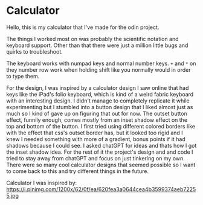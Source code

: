 # Calculator

Hello, this is my calculator that I've made for the odin project. 

The things I worked most on was probably the scientific notation and keyboard support. Other 
than that there were just a million little bugs and quirks to troubleshoot. 

The keyboard works with numpad keys and normal number keys. `+` and `*` on they number row
work when holding shift like you normally would in order to type them. 

For the design, I was inspired by a calculator design I saw online that had keys like the 
iPad's folio keyboard, which is kind of a weird fabric keyboard with an interesting design. 
I didn't manage to completely replicate it while experimenting but I stumbled into a 
button design that I liked almost just as much so I kind of gave up on figuring that out
for now. The outset button effect, funnily enough, comes mostly from an inset shadow effect 
on the top and bottom of the button. I first tried using different colored borders like
with the effect that css's outset border has, but it looked too rigid and I knew I needed
something with more of a gradient, bonus points if it had shadows because I could see. 
I asked chatGPT for ideas and thats how I got the inset shadow idea. For the rest of it 
the project's design and and code I tried to stay away from chatGPT and focus on just tinkering
on my own. There were so many cool calculator designs that seemed possible so I want to come 
back to this and try different things in the future.  

Calculator I was inspired by: 
https://i.pinimg.com/1200x/62/0f/ea/620fea3a0644cea4b3599374aeb72255.jpg